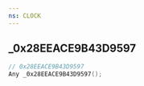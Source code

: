 ```yaml
---
ns: CLOCK
---
```

## _0x28EEACE9B43D9597

```c
// 0x28EEACE9B43D9597
Any _0x28EEACE9B43D9597();
```

